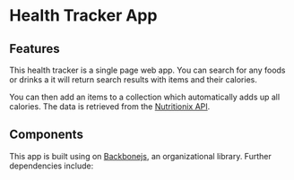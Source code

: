 # Health Tracker App

## Features

This health tracker is a single page web app. You can search for any foods or drinks a it will return search results with items and their calories.

You can then add an items to a collection which automatically adds up all calories.
The data is retrieved from the <a href="https://developer.nutritionix.com/docs/v1_1">Nutritionix API</a>.

## Components

This app is built using on <a href="">Backbonejs</a>, an organizational library.
Further dependencies include:

<a href=""></a>